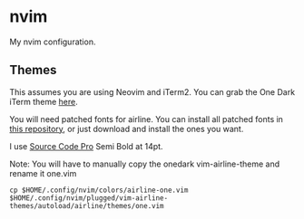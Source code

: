 # nvim
My nvim configuration. 

## Themes
This assumes you are using Neovim and iTerm2. You can grab the One Dark iTerm theme [here](https://github.com/anunez/one-dark-iterm).

You will need patched fonts for airline. You can install all patched fonts in [this repository](https://github.com/powerline/fonts), or just download and install the ones you want.

I use [Source Code Pro](https://github.com/adobe-fonts/source-code-pro) Semi Bold at 14pt. 

Note: You will have to manually copy the onedark vim-airline-theme and rename it one.vim
```
cp $HOME/.config/nvim/colors/airline-one.vim $HOME/.config/nvim/plugged/vim-airline-themes/autoload/airline/themes/one.vim
```

